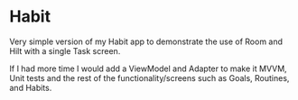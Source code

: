 # Habit

Very simple version of my Habit app to demonstrate the use of Room and Hilt with a single Task screen.

If I had more time I would add a ViewModel and Adapter to make it MVVM, Unit tests and the rest of the functionality/screens such as Goals, Routines, and Habits.


